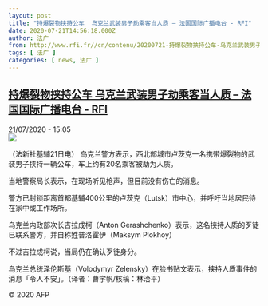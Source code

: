 ```yaml
---
layout: post
title: "持爆裂物挟持公车  乌克兰武装男子劫乘客当人质 – 法国国际广播电台 - RFI"
date: 2020-07-21T14:56:18.000Z
author: 法广
from: http://www.rfi.fr//cn/contenu/20200721-持爆裂物挟持公车-乌克兰武装男子劫乘客当人质
tags: [ 法广 ]
categories: [ news, 法广 ]
---
```

<!--1595343378000-->
[持爆裂物挟持公车  乌克兰武装男子劫乘客当人质 – 法国国际广播电台 - RFI](http://www.rfi.fr//cn/contenu/20200721-%E6%8C%81%E7%88%86%E8%A3%82%E7%89%A9%E6%8C%9F%E6%8C%81%E5%85%AC%E8%BD%A6-%E4%B9%8C%E5%85%8B%E5%85%B0%E6%AD%A6%E8%A3%85%E7%94%B7%E5%AD%90%E5%8A%AB%E4%B9%98%E5%AE%A2%E5%BD%93%E4%BA%BA%E8%B4%A8)
------

<div>
<div>21/07/2020 - 15:05</div><img src="https://s.rfi.fr/media/display/8657b74c-cb5c-11ea-8024-005056a98db9/w:310/p:16x9/int0013b.200721210502.jpg"><div class="t-content__body u-clearfix"><div class="m-interstitial"></div><p>（法新社基辅21日电）    乌克兰警方表示，西北部城市卢茨克一名携带爆裂物的武装男子挟持一辆公车，车上约有20名乘客被劫为人质。</p><p>    当地警察局长表示，在现场听见枪声，但目前没有伤亡的消息。</p><p>    警方已封锁距离首都基辅400公里的卢茨克（Lutsk）市中心，并呼吁当地居民待在家中或工作场所。</p><p>    乌克兰内政部次长吉拉成柯（Anton Gerashchenko）表示，这名挟持人质的歹徒已联系警方，并自称姓普洛霍伊（Maksym Plokhoy）</p><p>    不过吉拉成柯说，当局仍在确认歹徒身分。</p><p>    乌克兰总统泽伦斯基（Volodymyr Zelensky）在脸书贴文表示，挟持人质事件的消息「令人不安」。（译者：曹宇帆/核稿：林治平）</p><p class="t-copyright">© 2020 AFP</p>        </div>
</div>
